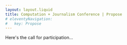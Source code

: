 ```yaml
---
layout: layout.liquid
title: Computation + Journalism Conference | Propose
# eleventyNavigation:
#   key: Propose
---
```


Here's the call for participation...